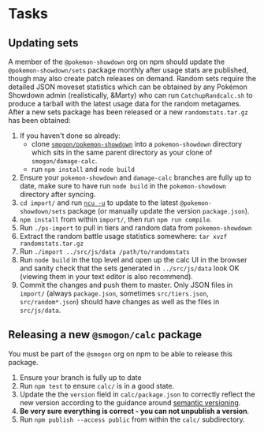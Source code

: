 # Tasks

## Updating sets

A member of the `@pokemon-showdown` org on npm should update the `@pokemon-showdown/sets` package monthly after usage stats are published, though may also create patch releases on demand. Random sets require the detailed JSON moveset statistics which can be obtained by any Pokémon Showdown admin (realistically, &Marty) who can run `CatchupRandcalc.sh` to produce a tarball with the latest usage data for the random metagames. After a new sets package has been released or a new `randomstats.tar.gz` has been obtained:

1. If you haven't done so already:
    * clone [`smogon/pokemon-showdown`](https://github.com/smogon/pokemon-showdown) into a `pokemon-showdown` directory which sits in the same parent directory as your clone of `smogon/damage-calc`.
    * run `npm install` and `node build`
2. Ensure your `pokemon-showdown` and `damage-calc` branches are fully up to date, make sure to have run `node build` in the `pokemon-showdown` directory after syncing.
3. `cd import/` and run [`ncu -u`](https://www.npmjs.com/package/npm-check-updates) to update to the latest `@pokemon-showdown/sets` package (or manually update the version `package.json`).
4. `npm install` from within `import/`, then run `npm run compile`.
5. Run `./ps-import` to pull in tiers and random data from `pokemon-showdown`
6. Extract the random battle usage statistics somewhere: `tar xvzf randomstats.tar.gz`
7. Run `./import ../src/js/data /path/to/randomstats`
8. Run `node build` in the top level and open up the calc UI in the browser and sanity check that the sets generated in `../src/js/data` look OK (viewing them in your text editor is also recommend).
9. Commit the changes and push them to master. Only JSON files in `import/` (always `package.json`, sometimes `src/tiers.json`, `src/random*.json`) should have changes as well as the files in `src/js/data`.

## Releasing a new `@smogon/calc` package

You must be part of the `@smogon` org on npm to be able to release this package.

1. Ensure your branch is fully up to date
2. Run `npm test` to ensure `calc/` is in a good state.
3. Update the the `version` field in `calc/package.json` to correctly reflect the new version according to the guidance around [semantic versioning](https://semver.org/).
4. **Be very sure everything is correct - you can not unpublish a version**.
5. Run `npm publish --access public` from within the `calc/` subdirectory.
